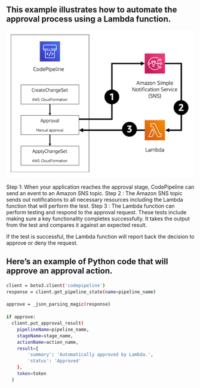 ## This example illustrates how to automate the approval process using a Lambda function.

![alt text](../../images/approval.png)

Step 1: When your application reaches the approval stage, CodePipeline can send an event to an Amazon SNS topic.
Step 2 : The Amazon SNS topic sends out notifications to all necessary resources including the Lambda function that will perform the test.
Step 3 : The Lambda function can perform testing and respond to the approval request. These tests include making sure a key functionality completes successfully. It takes the output from the test and compares it against an expected result. 

If the test is successful, the Lambda function will report back the decision to approve or deny the request.

## Here’s an example of Python code that will approve an approval action.
```sh
client = boto3.client('codepipeline')
response = client.get_pipeline_state(name=pipeline_name)

approve = _json_parsing_magic(response)

if approve:
  client.put_approval_result(
    pipelineName=pipeline_name,
    stageName=stage_name,
    actionName=action_name,
    result={
        'summary': 'Automatically approved by Lambda.',
        'status': 'Approved'
    },
    token=token
  )
```